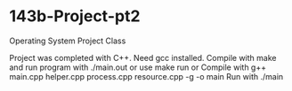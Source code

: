 # 143b-Project-pt2
Operating System Project Class

Project was completed with C++. Need gcc installed. Compile with make and run program with ./main.out or use make run or Compile with g++ main.cpp helper.cpp process.cpp resource.cpp -g -o main Run with ./main
